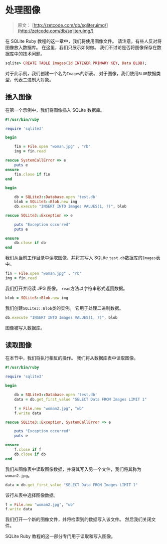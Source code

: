 # 处理图像

> 原文： [http://zetcode.com/db/sqliteruimg/](http://zetcode.com/db/sqliteruimg/)

在 SQLite Ruby 教程的这一章中，我们将使用图像文件。 请注意，有些人反对将图像放入数据库。 在这里，我们只展示如何做。 我们不讨论是否将图像保存在数据库中的技术问题。

```ruby
sqlite> CREATE TABLE Images(Id INTEGER PRIMARY KEY, Data BLOB);

```

对于此示例，我们创建一个名为`Images`的新表。 对于图像，我们使用`BLOB`数据类型，代表二进制大对象。

## 插入图像

在第一个示例中，我们将图像插入 SQLite 数据库。

```ruby
#!/usr/bin/ruby

require 'sqlite3'

begin

    fin = File.open "woman.jpg" , "rb"
    img = fin.read

rescue SystemCallError => e      
    puts e
ensure
    fin.close if fin 
end

begin

    db = SQLite3::Database.open 'test.db'
    blob = SQLite3::Blob.new img
    db.execute "INSERT INTO Images VALUES(1, ?)", blob

rescue SQLite3::Exception => e 

    puts "Exception occurred"
    puts e

ensure
    db.close if db
end

```

我们从当前工作目录中读取图像，并将其写入 SQLite `test.db`数据库的`Images`表中。

```ruby
fin = File.open "woman.jpg" , "rb"
img = fin.read

```

我们打开并阅读 JPG 图像。 `read`方法以字符串形式返回数据。

```ruby
blob = SQLite3::Blob.new img

```

我们创建`SQLite3::Blob`类的实例。 它用于处理二进制数据。

```ruby
db.execute "INSERT INTO Images VALUES(1, ?)", blob

```

图像被写入数据库。

## 读取图像

在本节中，我们将执行相反的操作。 我们将从数据库表中读取图像。

```ruby
#!/usr/bin/ruby

require 'sqlite3'

begin

    db = SQLite3::Database.open 'test.db'   
    data = db.get_first_value "SELECT Data FROM Images LIMIT 1"    

    f = File.new "woman2.jpg", "wb"
    f.write data

rescue SQLite3::Exception, SystemCallError => e 

    puts "Exception occurred"
    puts e

ensure
    f.close if f
    db.close if db
end

```

我们从图像表中读取图像数据，并将其写入另一个文件，我们将其称为`woman2.jpg`。

```ruby
data = db.get_first_value "SELECT Data FROM Images LIMIT 1"  

```

该行从表中选择图像数据。

```ruby
f = File.new "woman2.jpg", "wb"
f.write data

```

我们打开一个新的图像文件，并将检索到的数据写入该文件。 然后我们关闭文件。

SQLite Ruby 教程的这一部分专门用于读取和写入图像。